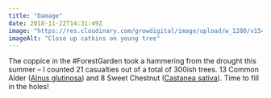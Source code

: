 ```yaml
---
title: "Damage"
date: 2018-11-22T14:31:49Z
image: "https://res.cloudinary.com/growdigital/image/upload/w_1280/v1542839620/alder-catkins-6376E73E.jpg"
imageAlt: "Close up catkins on young tree"
---
```


The coppice in the #ForestGarden took a hammering from the drought this summer – I counted 21 casualties out of a total of 300ish trees. 13 Common Alder ([Alnus glutinosa](https://pfaf.org/user/Plant.aspx?LatinName=Alnus+glutinosa)) and 8 Sweet Chestnut ([Castanea sativa](https://pfaf.org/user/plant.aspx?LatinName=Castanea+sativa)). Time to fill in the holes!
